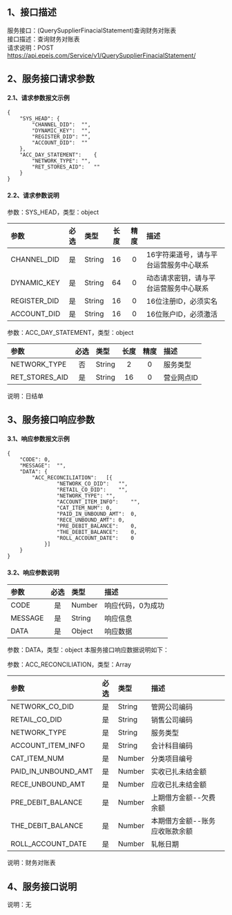 ## 1、接口描述  
服务接口：(QuerySupplierFinacialStatement)查询财务对账表  
接口描述：查询财务对账表  
请求说明：POST https://api.epeis.com/Service/v1/QuerySupplierFinacialStatement/  
  
## 2、服务接口请求参数  
#### 2.1、请求参数报文示例  
~~~  
{
	"SYS_HEAD":	{
		"CHANNEL_DID":	"",
		"DYNAMIC_KEY":	"",
		"REGISTER_DID":	"",
		"ACCOUNT_DID":	""
	},
	"ACC_DAY_STATEMENT":	{
		"NETWORK_TYPE":	"",
		"RET_STORES_AID":	""
	}
}  
~~~  
#### 2.2、请求参数说明  
参数：SYS_HEAD，类型：object  
  
| 参数 | 必选 | 类型 | 长度 | 精度 | 描述 |  
| :----------------- | :----: | :-------- | :----: | :----: | :---------------- |  
| CHANNEL_DID | 是 | String | 16 | 0 | 16字符渠道号，请与平台运营服务中心联系 |  
| DYNAMIC_KEY | 是 | String | 64 | 0 | 动态请求密钥，请与平台运营服务中心联系 |  
| REGISTER_DID      |  是  | String   | 16 | 0 | 16位注册ID，必须实名 |  
| ACCOUNT_DID       |  是  | String   | 16 | 0 | 16位账户ID，必须激活 |  
  
参数：ACC_DAY_STATEMENT，类型：object  
  
| 参数              | 必选 | 类型     | 长度 | 精度 | 描述             |  
| :----------------- | :----: | :-------- | :----: | :----: | :---------------- |  
| NETWORK_TYPE |  否  | String   | 2 | 0 | 服务类型 |  
| RET_STORES_AID |  是  | String   | 16 | 0 | 营业网点ID |  
  
说明：日结单  
  
## 3、服务接口响应参数  
#### 3.1、响应参数报文示例  
~~~  
{
	"CODE":	0,
	"MESSAGE":	"",
	"DATA":	{
		"ACC_RECONCILIATION":	[{
				"NETWORK_CO_DID":	"",
				"RETAIL_CO_DID":	"",
				"NETWORK_TYPE":	"",
				"ACCOUNT_ITEM_INFO":	"",
				"CAT_ITEM_NUM":	0,
				"PAID_IN_UNBOUND_AMT":	0,
				"RECE_UNBOUND_AMT":	0,
				"PRE_DEBIT_BALANCE":	0,
				"THE_DEBIT_BALANCE":	0,
				"ROLL_ACCOUNT_DATE":	0
			}]
	}
}  
~~~  
#### 3.2、响应参数说明  
  
| 参数              | 必选 | 类型     | 描述             |  
| :----------------- | :----: | :-------- | :---------------- |  
| CODE | 是 | Number | 响应代码，0为成功 |  
| MESSAGE | 是 | String | 响应信息 |  
| DATA | 是 | Object | 响应数据 |  
  
参数：DATA，类型：object 本服务接口响应数据说明如下：  
  
参数：ACC_RECONCILIATION，类型：Array  
  

| 参数              | 必选 | 类型     | 描述             |  
| :----------------- | :----: | :-------- | :---------------- |  
| NETWORK_CO_DID |  是  | String   | 管网公司编码 |  
| RETAIL_CO_DID |  是  | String   | 销售公司编码 |  
| NETWORK_TYPE |  是  | String   | 服务类型 |  
| ACCOUNT_ITEM_INFO |  是  | String   | 会计科目编码 |  
| CAT_ITEM_NUM |  是  | Number   | 分类项目编号 |  
| PAID_IN_UNBOUND_AMT |  是  | Number   | 实收已扎未结金额 |  
| RECE_UNBOUND_AMT |  是  | Number   | 应收已扎未结金额 |  
| PRE_DEBIT_BALANCE |  是  | Number   | 上期借方金额--欠费余额 |  
| THE_DEBIT_BALANCE |  是  | Number   | 本期借方金额--账务应收账款余额 |  
| ROLL_ACCOUNT_DATE |  是  | Number   | 轧帐日期 |  
  
说明：财务对账表  
## 4、服务接口说明  
说明：无  
